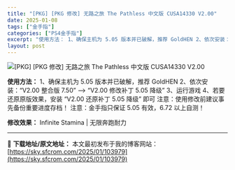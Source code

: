 ```yaml
---
title: "[PKG] [PKG 修改] 无路之旅 The Pathless 中文版 CUSA14330 V2.00"
date: 2025-01-08
tags: ["金手指"]
categories: ["PS4金手指"]
excerpt: "使用方法： 1、确保主机为 5.05 版本并已破解，推荐 GoldHEN 2、依次安装：“V2.00 整合版 7.50” –&gt; “V2.00 修改补丁 5.05 降级” 3、运行游戏 4、若要还原原版效果，安装 “V2.00 还原补丁 5.05 降级” 即可 注意：使用修改前建议事先备份重要进&hellip;"
layout: post
---
```


<img title="1708243482-4e6492d7e4fa436.webp" src="https://sky.sfcrom.com/wp-content/uploads/2025/01/77a393faf833b.webp" alt="[PKG] [PKG 修改] 无路之旅 The Pathless 中文版 CUSA14330 V2.00" />

<strong>使用方法：</strong>
1、确保主机为 5.05 版本并已破解，推荐 GoldHEN
2、依次安装：“V2.00 整合版 7.50” –&gt; “V2.00 修改补丁 5.05 降级”
3、运行游戏
4、若要还原原版效果，安装 “V2.00 还原补丁 5.05 降级” 即可
注意：使用修改前建议事先备份重要进度存档！
注意：金手指只保证 5.05 有效，6.72 以上自测！

<strong>修改效果：</strong>
Infinite Stamina | 无限奔跑耐力

---
📖 **下载地址/原文地址：** 本文最初发布于我的博客网站：[https://sky.sfcrom.com/2025/01/103979](https://sky.sfcrom.com/2025/01/103979)

